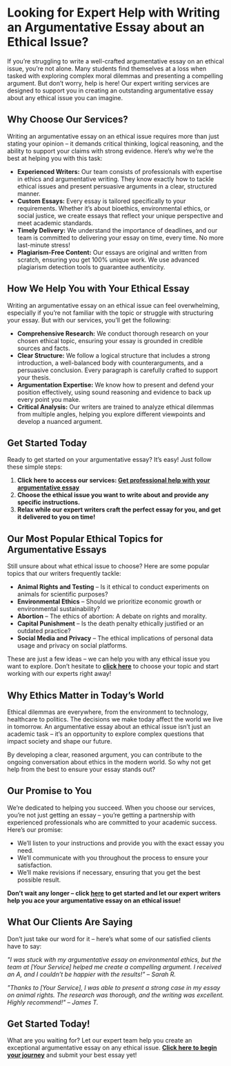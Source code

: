 # Looking for Expert Help with Writing an Argumentative Essay about an Ethical Issue?

If you’re struggling to write a well-crafted argumentative essay on an ethical issue, you’re not alone. Many students find themselves at a loss when tasked with exploring complex moral dilemmas and presenting a compelling argument. But don’t worry, help is here! Our expert writing services are designed to support you in creating an outstanding argumentative essay about any ethical issue you can imagine.

## Why Choose Our Services?

Writing an argumentative essay on an ethical issue requires more than just stating your opinion – it demands critical thinking, logical reasoning, and the ability to support your claims with strong evidence. Here’s why we’re the best at helping you with this task:

- **Experienced Writers:** Our team consists of professionals with expertise in ethics and argumentative writing. They know exactly how to tackle ethical issues and present persuasive arguments in a clear, structured manner.
- **Custom Essays:** Every essay is tailored specifically to your requirements. Whether it’s about bioethics, environmental ethics, or social justice, we create essays that reflect your unique perspective and meet academic standards.
- **Timely Delivery:** We understand the importance of deadlines, and our team is committed to delivering your essay on time, every time. No more last-minute stress!
- **Plagiarism-Free Content:** Our essays are original and written from scratch, ensuring you get 100% unique work. We use advanced plagiarism detection tools to guarantee authenticity.

## How We Help You with Your Ethical Essay

Writing an argumentative essay on an ethical issue can feel overwhelming, especially if you’re not familiar with the topic or struggle with structuring your essay. But with our services, you’ll get the following:

- **Comprehensive Research:** We conduct thorough research on your chosen ethical topic, ensuring your essay is grounded in credible sources and facts.
- **Clear Structure:** We follow a logical structure that includes a strong introduction, a well-balanced body with counterarguments, and a persuasive conclusion. Every paragraph is carefully crafted to support your thesis.
- **Argumentation Expertise:** We know how to present and defend your position effectively, using sound reasoning and evidence to back up every point you make.
- **Critical Analysis:** Our writers are trained to analyze ethical dilemmas from multiple angles, helping you explore different viewpoints and develop a nuanced argument.

## Get Started Today

Ready to get started on your argumentative essay? It’s easy! Just follow these simple steps:

1. **Click here to access our services: [Get professional help with your argumentative essay](https://tinyurl.com/topessay?keyword=writing+an+argumentative+essay+about+an+ethical+issue)**
2. **Choose the ethical issue you want to write about and provide any specific instructions.**
3. **Relax while our expert writers craft the perfect essay for you, and get it delivered to you on time!**

## Our Most Popular Ethical Topics for Argumentative Essays

Still unsure about what ethical issue to choose? Here are some popular topics that our writers frequently tackle:

- **Animal Rights and Testing** – Is it ethical to conduct experiments on animals for scientific purposes?
- **Environmental Ethics** – Should we prioritize economic growth or environmental sustainability?
- **Abortion** – The ethics of abortion: A debate on rights and morality.
- **Capital Punishment** – Is the death penalty ethically justified or an outdated practice?
- **Social Media and Privacy** – The ethical implications of personal data usage and privacy on social platforms.

These are just a few ideas – we can help you with any ethical issue you want to explore. Don’t hesitate to [**click here**](https://tinyurl.com/topessay?keyword=writing+an+argumentative+essay+about+an+ethical+issue) to choose your topic and start working with our experts right away!

## Why Ethics Matter in Today’s World

Ethical dilemmas are everywhere, from the environment to technology, healthcare to politics. The decisions we make today affect the world we live in tomorrow. An argumentative essay about an ethical issue isn’t just an academic task – it’s an opportunity to explore complex questions that impact society and shape our future.

By developing a clear, reasoned argument, you can contribute to the ongoing conversation about ethics in the modern world. So why not get help from the best to ensure your essay stands out?

## Our Promise to You

We’re dedicated to helping you succeed. When you choose our services, you’re not just getting an essay – you’re getting a partnership with experienced professionals who are committed to your academic success. Here’s our promise:

- We’ll listen to your instructions and provide you with the exact essay you need.
- We’ll communicate with you throughout the process to ensure your satisfaction.
- We’ll make revisions if necessary, ensuring that you get the best possible result.

**Don’t wait any longer – click [here](https://tinyurl.com/topessay?keyword=writing+an+argumentative+essay+about+an+ethical+issue) to get started and let our expert writers help you ace your argumentative essay on an ethical issue!**

## What Our Clients Are Saying

Don’t just take our word for it – here’s what some of our satisfied clients have to say:

_"I was stuck with my argumentative essay on environmental ethics, but the team at [Your Service] helped me create a compelling argument. I received an A, and I couldn’t be happier with the results!" – Sarah R._

_"Thanks to [Your Service], I was able to present a strong case in my essay on animal rights. The research was thorough, and the writing was excellent. Highly recommend!" – James T._

## Get Started Today!

What are you waiting for? Let our expert team help you create an exceptional argumentative essay on any ethical issue. [**Click here to begin your journey**](https://tinyurl.com/topessay?keyword=writing+an+argumentative+essay+about+an+ethical+issue) and submit your best essay yet!

